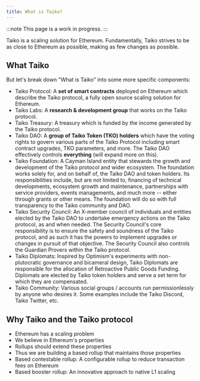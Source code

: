 ```yaml
---
title: What is Taiko?
---
```


:::note
This page is a work in progress.
:::

Taiko is a scaling solution for Ethereum. Fundamentally, Taiko strives to be as close to Ethereum as possible, making as few changes as possible.

## What Taiko

But let's break down "What is Taiko" into some more specific components:

- Taiko Protocol: A **set of smart contracts** deployed on Ethereum which describe the Taiko protocol, a fully open source scaling solution for Ethereum.
- Taiko Labs: A **research & development group** that works on the Taiko protocol.
- Taiko Treasury: A treasury which is funded by the income generated by the Taiko protocol.
- Taiko DAO: A **group of Taiko Token (TKO) holders** which have the voting rights to govern various parts of the Taiko Protocol including smart contract upgrades, TKO parameters, and more. The Taiko DAO effectively controls **everything** (will expand more on this).
- Taiko Foundation: A Cayman Island entity that stewards the growth and development of the Taiko protocol and wider ecosystem. The foundation works solely for, and on behalf of, the Taiko DAO and token holders. Its responsibilities include, but are not limited to, financing of technical developments, ecosystem growth and maintenance, partnerships with service providers, events managements, and much more -- either through grants or other means. The foundation will do so with full transparency to the Taiko community and DAO.
- Taiko Security Council: An X-member council of individuals and entities elected by the Taiko DAO to undertake emergency actions on the Taiko protocol, as and when needed. The Security Council's core responsibility is to ensure the safety and soundness of the Taiko protocol, and as such it has the powers to implement upgrades or changes in pursuit of that objective. The Security Council also controls the Guardian Provers within the Taiko protocol.
- Taiko Diplomats: Inspired by Optimism's experiments with non-plutocratic governance and bicameral design, Taiko Diplomats are responsible for the allocation of Retroactive Public Goods Funding. Diplomats are elected by Taiko token holders and serve a set term for which they are compensated.
- Taiko Community: Various social groups / accounts run permissionlessly by anyone who desires it. Some examples include the Taiko Discord, Taiko Twitter, etc.

## Why Taiko and the Taiko protocol

- Ethereum has a scaling problem
- We believe in Ethereum's properties
- Rollups should extend these properties
- Thus we are building a based rollup that maintains those properties
- Based contestable rollup: A configurable rollup to reduce transaction fees on Ethereum
- Based booster rollup: An innovative approach to native L1 scaling
